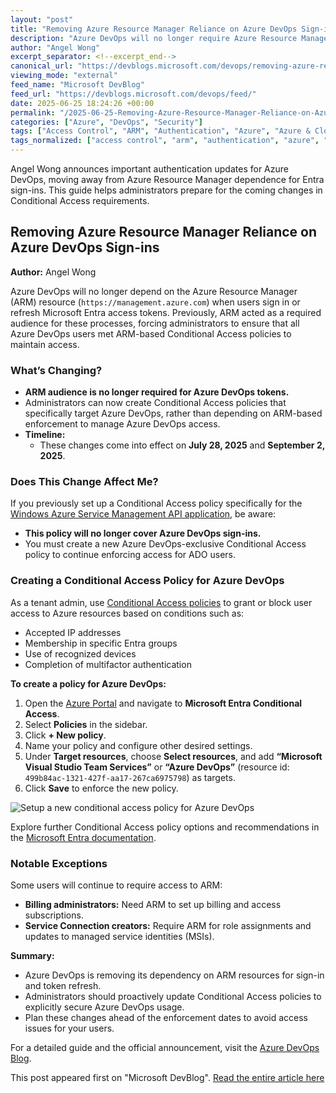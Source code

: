 ```yaml
---
layout: "post"
title: "Removing Azure Resource Manager Reliance on Azure DevOps Sign-ins"
description: "Azure DevOps will no longer require Azure Resource Manager (ARM) resources for Microsoft Entra sign-ins and token refreshes. Organizations should update their Conditional Access policies to specifically target Azure DevOps. These changes, impacting user authentication and access, take effect from July 28, 2025, and September 2, 2025."
author: "Angel Wong"
excerpt_separator: <!--excerpt_end-->
canonical_url: "https://devblogs.microsoft.com/devops/removing-azure-resource-manager-reliance-on-azure-devops-sign-ins/"
viewing_mode: "external"
feed_name: "Microsoft DevBlog"
feed_url: "https://devblogs.microsoft.com/devops/feed/"
date: 2025-06-25 18:24:26 +00:00
permalink: "/2025-06-25-Removing-Azure-Resource-Manager-Reliance-on-Azure-DevOps-Sign-ins.html"
categories: ["Azure", "DevOps", "Security"]
tags: ["Access Control", "ARM", "Authentication", "Azure", "Azure & Cloud", "Azure DevOps", "Azure Resource Manager", "Cloud Security", "Conditional Access", "DevOps", "Identity Management", "Microsoft Entra", "Microsoft Visual Studio Team Services", "News", "Policy Management", "Security", "Token Management", "User Sign in"]
tags_normalized: ["access control", "arm", "authentication", "azure", "azure cloud", "azure devops", "azure resource manager", "cloud security", "conditional access", "devops", "identity management", "microsoft entra", "microsoft visual studio team services", "news", "policy management", "security", "token management", "user sign in"]
---
```


Angel Wong announces important authentication updates for Azure DevOps, moving away from Azure Resource Manager dependence for Entra sign-ins. This guide helps administrators prepare for the coming changes in Conditional Access requirements.<!--excerpt_end-->

## Removing Azure Resource Manager Reliance on Azure DevOps Sign-ins

**Author:** Angel Wong

Azure DevOps will no longer depend on the Azure Resource Manager (ARM) resource (`https://management.azure.com`) when users sign in or refresh Microsoft Entra access tokens. Previously, ARM acted as a required audience for these processes, forcing administrators to ensure that all Azure DevOps users met ARM-based Conditional Access policies to maintain access.

### What’s Changing?

- **ARM audience is no longer required for Azure DevOps tokens.**
- Administrators can now create Conditional Access policies that specifically target Azure DevOps, rather than depending on ARM-based enforcement to manage Azure DevOps access.
- **Timeline:**
  - These changes come into effect on **July 28, 2025** and **September 2, 2025**.

### Does This Change Affect Me?

If you previously set up a Conditional Access policy specifically for the [Windows Azure Service Management API application](https://learn.microsoft.com/en-us/entra/identity/conditional-access/concept-conditional-access-cloud-apps#windows-azure-service-management-api), be aware:

- **This policy will no longer cover Azure DevOps sign-ins.**
- You must create a new Azure DevOps-exclusive Conditional Access policy to continue enforcing access for ADO users.

### Creating a Conditional Access Policy for Azure DevOps

As a tenant admin, use [Conditional Access policies](https://learn.microsoft.com/en-us/entra/identity/conditional-access/overview) to grant or block user access to Azure resources based on conditions such as:

- Accepted IP addresses
- Membership in specific Entra groups
- Use of recognized devices
- Completion of multifactor authentication

**To create a policy for Azure DevOps:**

1. Open the [Azure Portal](https://portal.azure.com) and navigate to **Microsoft Entra Conditional Access**.
2. Select **Policies** in the sidebar.
3. Click **+ New policy**.
4. Name your policy and configure other desired settings.
5. Under **Target resources**, choose **Select resources**, and add **“Microsoft Visual Studio Team Services”** or **“Azure DevOps”** (resource id: `499b84ac-1321-427f-aa17-267ca6975798`) as targets.
6. Click **Save** to enforce the new policy.

![Setup a new conditional access policy for Azure DevOps](https://devblogs.microsoft.com/devops/wp-content/uploads/sites/6/2025/06/ADO-CAP-1.png)

Explore further Conditional Access policy options and recommendations in the [Microsoft Entra documentation](https://learn.microsoft.com/en-us/entra/identity/conditional-access/).

### Notable Exceptions

Some users will continue to require access to ARM:

- **Billing administrators:** Need ARM to set up billing and access subscriptions.
- **Service Connection creators:** Require ARM for role assignments and updates to managed service identities (MSIs).

**Summary:**

- Azure DevOps is removing its dependency on ARM resources for sign-in and token refresh.
- Administrators should proactively update Conditional Access policies to explicitly secure Azure DevOps usage.
- Plan these changes ahead of the enforcement dates to avoid access issues for your users.

For a detailed guide and the official announcement, visit the [Azure DevOps Blog](https://devblogs.microsoft.com/devops/removing-azure-resource-manager-reliance-on-azure-devops-sign-ins/).

This post appeared first on "Microsoft DevBlog". [Read the entire article here](https://devblogs.microsoft.com/devops/removing-azure-resource-manager-reliance-on-azure-devops-sign-ins/)
